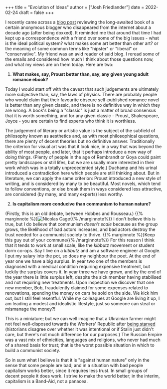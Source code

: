 +++
title = "Evolution of Ideas"
author = ["Josh Friedlander"]
date = 2022-02-24
draft = false
+++

I recently came across a [blog post](https://astralcodexten.substack.com/p/book-review-sadly-porn) reviewing the long-awaited book of a certain anonymous blogger who disappeared from the internet about a decade ago (after being doxxed). It reminded me that around that time I had kept up a correspondence with a friend over some of the big issues - what is the ideal political system? what makes some art better than other art? or the meaning of some common terms like "hipster" or "liberal" or "conservative". My friend was an avid reader of said blog. I reread some of the emails and considered how much I think about those questions now, and what my views are on them today. Here are two:

1) **What makes, say, Proust better than, say, any given young adult romance ebook?**

Today I would start off with the caveat that such judgements are ultimately more subjective than, say, the laws of physics. There are probably people who would claim that their favourite obscure self-published romance novel is better than any given classic, and there is no definitive way in which they are wrong. A book's being a "classic" is just a matter of broad consensus that it is worth something, and for any given classic - Proust, Shakespeare, Joyce - you are certain to find experts who think it is worthless.

The judgement of literary or artistic value is the subject of the subfield of philosophy known as aesthetics and, as with most philosophical questions, there are plenty of decent theories but no definitive answer. Traditionally the criterion for visual art was that it look nice, in a way that was beyond the ability of most people, and later, that it perhaps introduce a new way of doing things. (Plenty of people in the age of Rembrandt or Goya could paint pretty landscapes or still lifes, but we are usually more interested in their work which was in a totally unprecedented style.) Duchamp and his urinal introduced a contradiction here which people are still thinking about. But in literature, we can apply the same criterion: Proust introduced a new style of writing, and is considered by many to be beautiful. Most novels, which tend to follow conventions, or else break them in ways considered less attractive, are considered (by many, and many experts) less worthy.

2)  **Is capitalism more conducive than communism to human nature?**

(Firstly, this is an old debate, between Hobbes and Rousseau.)
{{% marginnote %}}![Nicolas Cage](https://pyxis.nymag.com/v1/imgs/e98/60b/54adc00b2464e4d121017900c37924b19a-06-nicholas-cage.rsquare.w190.jpg){{% /marginnote%}} 
I don't believe this is true, but I do believe that communism _doesn't scale_ because as the group grows, the likelihood of bad actors increases, and bad actors destroy the trust needed for a communist society to thrive.
{{% marginnote %}}Keep this guy out of your commune{{% /marginnote%}} 
For this reason I think that it tends to work at small scale, like the _kibbutz_ movement or student dorm co-ops. Say I live on a _kibbutz_ and am a software engineer at Google. I put my salary into the pot, so does my neighbour the poet. At the end of year one we have a big surplus. In year two one of the members is diagnosed with a medical condition requiring expensive treatment, but luckily the surplus covers it. In year three we have grown, and by the end of the year there is little surplus left, despite the sick member having stabilised and not requiring new treatments. Upon inspection we discover that one new member, Bob, fraudulently claimed for some expenses related to renovations, spending the money on cars he sold on the side. We kick him out, but I still feel resentful. While my colleagues at Google are living it up, I am leading a modest and idealistic lifestyle, just so someone can steal or mismanage the money?!

This is a miniature; but we can well imagine that a Ukrainian farmer might not feel well-disposed towards the Workers' Republic after [being starved](https://en.wikipedia.org/wiki/Holodomor) (historians disagree over whether it was intentional or if Stalin just didn't care, but there's not much difference for our purposes.) The Russian Empire was a vast mix of ethnicities, languages and religions, who never had much of a shared basis for trust; that is the worst possible situation in which to build a communist society.

So in sum what I believe is that it is "against human nature" only in the sense that some people are bad; and in a situation with bad people capitalism works better, since it requires less trust. In small groups of decent people it does work. I strive to make the world better; in the interim, capitalism is a Band-Aid, not a panacea.
